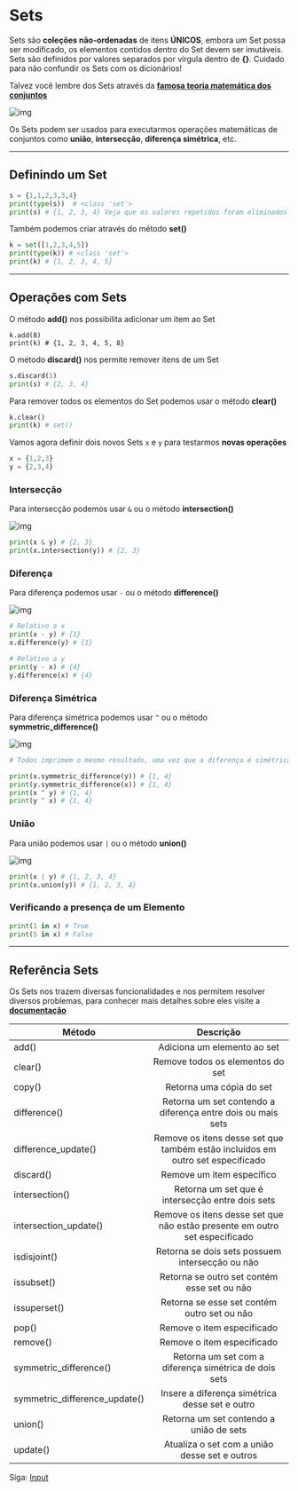 # Sets

Sets são **coleções não-ordenadas** de itens **ÚNICOS**, embora um Set possa ser modificado, os elementos contidos dentro do Set devem ser imutáveis. Sets são definidos por valores separados por vírgula dentro de **{}**. Cuidado para não confundir os Sets com os dicionários!

Talvez você lembre dos Sets através da **[famosa teoria matemática dos conjuntos](https://pt.wikipedia.org/wiki/Teoria_dos_conjuntos)**

![img](https://upload.wikimedia.org/wikipedia/commons/thumb/b/b0/Venn_A_subset_B.svg/150px-Venn_A_subset_B.svg.png)

Os Sets podem ser usados para executarmos operações matemáticas de conjuntos como **união**, **intersecção**, **diferença simétrica**, etc.

---------------------------------------

## Definindo um Set

```python
s = {1,1,2,3,3,4}
print(type(s))  # <class 'set'>
print(s) # {1, 2, 3, 4} Veja que os valores repetidos foram eliminados
```

Também podemos criar através do método **set()**

```python
k = set([1,2,3,4,5])
print(type(k)) # <class 'set'>
print(k) # {1, 2, 3, 4, 5}
```

---------------------------------------

## Operações com Sets

O método **add()** nos possibilita adicionar um item ao Set

```
k.add(8)
print(k) # {1, 2, 3, 4, 5, 8}
```

O método **discard()** nos permite remover itens de um Set

```python
s.discard(1)
print(s) # {2, 3, 4}
```

Para remover todos os elementos do Set podemos usar o método **clear()**

```python
k.clear()
print(k) # set()
```

Vamos agora definir dois novos Sets `x` e `y` para testarmos **novas operações**

```python
x = {1,2,3}
y = {2,3,4}
```

### Intersecção

Para intersecção podemos usar `&` ou o método **intersection()**

![img](https://upload.wikimedia.org/wikipedia/commons/thumb/9/99/Venn0001.svg/220px-Venn0001.svg.png)

```python
print(x & y) # {2, 3}
print(x.intersection(y)) # {2, 3}
```

### Diferença

Para diferença podemos usar `-` ou o método **difference()**

![img](https://upload.wikimedia.org/wikipedia/commons/thumb/e/e6/Venn0100.svg/220px-Venn0100.svg.png)

```python
# Relativo a x
print(x - y) # {1}
x.difference(y) # {1}

# Relativo a y
print(y - x) # {4}
y.difference(x) # {4}
```

### Diferença Simétrica

Para diferença simétrica podemos usar `^` ou o método **symmetric_difference()**

![img](https://upload.wikimedia.org/wikipedia/commons/thumb/4/46/Venn0110.svg/220px-Venn0110.svg.png)

```python
# Todos imprimem o mesmo resultado, uma vez que a diferença é simétrica

print(x.symmetric_difference(y)) # {1, 4}
print(y.symmetric_difference(x)) # {1, 4}
print(x ^ y) # {1, 4}
print(y ^ x) # {1, 4}
```

### União

Para união podemos usar `|` ou o método **union()**

![img](https://upload.wikimedia.org/wikipedia/commons/thumb/3/30/Venn0111.svg/220px-Venn0111.svg.png)

```python
print(x | y) # {1, 2, 3, 4}
print(x.union(y)) # {1, 2, 3, 4}
```

### Verificando a presença de um Elemento

```python
print(1 in x) # True
print(5 in x) # False
```

---------------------------------------

## Referência Sets

Os Sets nos trazem diversas funcionalidades e nos permitem resolver diversos problemas, para conhecer mais detalhes sobre eles visite a **[documentação](https://docs.python.org/3/tutorial/datastructures.html#sets)**

| Método                        | Descrição                                                                      |
|-------------------------------|:--------------------------------------------------------------------------------:|
| add()                         | Adiciona um elemento ao set                                                    |
| clear()                       | Remove todos os elementos do set                                               |
| copy()                        | Retorna uma cópia do set                                                       |
| difference()                  | Retorna um set contendo a diferença entre dois ou mais sets                    |
| difference_update()           | Remove os itens desse set que também estão incluídos em outro set especificado |
| discard()                     | Remove um item específico                                                      |
| intersection()                | Retorna um set que é intersecção entre dois sets                               |
| intersection_update()         | Remove os itens desse set que não estão presente em outro set especificado     |
| isdisjoint()                  | Retorna se dois sets possuem intersecção ou não                                |
| issubset()                    | Retorna se outro set contém esse set ou não                                    |
| issuperset()                  | Retorna se esse set contém outro set ou não                                    |
| pop()                         | Remove o item especificado                                                     |
| remove()                      | Remove o item especificado                                                     |
| symmetric_difference()        | Retorna um set com a diferença simétrica de dois sets                          |
| symmetric_difference_update() | Insere a diferença simétrica desse set e outro                                 |
| union()                       | Retorna um set contendo a união de sets                                        |
| update()                      | Atualiza o set com a união desse set e outros                                  |

Siga: [Input](https://github.com/the-akira/Python-Iluminado/blob/master/Capitulos/12.Input.md)
